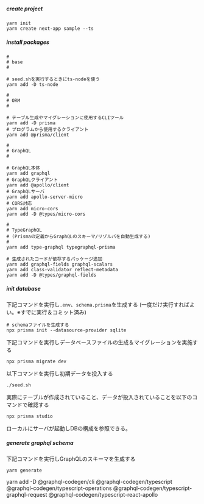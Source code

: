 ##### create project

```
yarn init
yarn create next-app sample --ts
```

##### install packages

```
#
# base
#

# seed.shを実行するときにts-nodeを使う
yarn add -D ts-node

#
# ORM
#

# テーブル生成やマイグレーションに使用するCLIツール
yarn add -D prisma
# プログラムから使用するクライアント
yarn add @prisma/client

#
# GraphQL
#

# GraphQL本体
yarn add graphql
# GraphQLクライアント
yarn add @apollo/client
# GraphQLサーバ
yarn add apollo-server-micro
# CORS対応
yarn add micro-cors
yarn add -D @types/micro-cors

#
# TypeGraphQL
# (Prismaの定義からGraphQLのスキーマ/リゾルバを自動生成する)
#
yarn add type-graphql typegraphql-prisma

# 生成されたコードが依存するパッケージ追加
yarn add graphql-fields graphql-scalars
yarn add class-validator reflect-metadata
yarn add -D @types/graphql-fields
```

##### init database

下記コマンドを実行し`.env`、`schema.prisma`を生成する
(一度だけ実行すればよい。※すでに実行＆コミット済み)

```
# schemaファイルを生成する
npx prisma init --datasource-provider sqlite
```

下記コマンドを実行しデータベースファイルの生成＆マイグレーションを実施する

```
npx prisma migrate dev
```

以下コマンドを実行し初期データを投入する

```
./seed.sh
```

実際にテーブルが作成されていること、データが投入されていることを以下のコマンドで確認する

```
npx prisma studio
```

ローカルにサーバが起動しDBの構成を参照できる。

##### generate graphql schema

下記コマンドを実行しGraphQLのスキーマを生成する

```
yarn generate
```

yarn add -D @graphql-codegen/cli @graphql-codegen/typescript @graphql-codegen/typescript-operations @graphql-codegen/typescript-graphql-request @graphql-codegen/typescript-react-apollo